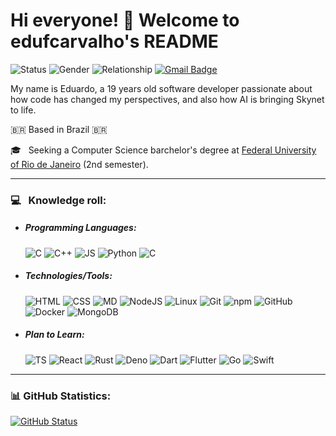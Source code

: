 # Hi everyone! 👋 Welcome to edufcarvalho's README 

![Status](https://img.shields.io/badge/status-up-brightgreen) ![Gender](https://img.shields.io/badge/gender-%F0%9F%A4%B5-lightgrey) ![Relationship](https://img.shields.io/badge/Relationship-Single-blue) [![Gmail Badge](https://img.shields.io/badge/-Gmail-c5392a?style=flat&logo=Gmail&logoColor=white&link=mailto:eduardofc@dcc.ufrj.br)](mailto:eduardofc@dcc.ufrj.br)

<en>My name is Eduardo, a 19 years old software developer passionate about how code has changed my perspectives, and also how AI is bringing Skynet to life.

🇧🇷 Based in Brazil 🇧🇷

🎓 &nbsp; Seeking a Computer Science barchelor's degree at [Federal University of Rio de Janeiro](https://ufrj.br/) (2nd semester). <en/> 

---
### 💻 &nbsp; Knowledge roll:
- ##### Programming Languages:
  ![C](https://img.shields.io/badge/-C-000000?style=flat&logo=c) ![C++](https://img.shields.io/badge/-C++-000000?style=flat&logo=c%2B%2B&logoColor=Red) ![JS](https://img.shields.io/badge/-JavaScript-000000?style=flat&logo=javascript) ![Python](https://img.shields.io/badge/-Python3-000000?style=flat&logo=Python) ![C](https://img.shields.io/badge/-Java-000000?style=flat&logo=java)

- ##### Technologies/Tools:
  ![HTML](https://img.shields.io/badge/-HTML5-000000?style=flat&logo=html5) ![CSS](https://img.shields.io/badge/-CSS-000000?style=flat&logo=css3&logoColor=blue) ![MD](https://img.shields.io/badge/-Markdown-000000?style=flat&logo=markdown&logoColor=orange) ![NodeJS](https://img.shields.io/badge/-NodeJS-000000?style=flat&logo=node.js) ![Linux](https://img.shields.io/badge/-Linux-000000?style=material&logo=Linux&logoColor=white) ![Git](https://img.shields.io/badge/-Git-000000?style=flat&logo=git) ![npm](https://img.shields.io/badge/-NPM-000000?style=flat&logo=npm) ![GitHub](https://img.shields.io/badge/-GitHub-000000?style=flat&logo=GitHub) ![Docker](https://img.shields.io/badge/-Docker-000000?style=flat&logo=docker) ![MongoDB](https://img.shields.io/badge/-MongoDB-000000?style=flat&logo=mongodb) 

- ##### Plan to Learn:
  ![TS](https://img.shields.io/badge/-TypeScript-000000?style=flat&logo=typescript&logoColor=blue) ![React](https://img.shields.io/badge/-ReactJS-000000?style=flat&logo=React) ![Rust](https://img.shields.io/badge/-Rust-000000?style=flat&logo=rust) ![Deno](https://img.shields.io/badge/-Deno-000000?style=flat&logo=deno) ![Dart](https://img.shields.io/badge/-Dart-000000?style=flat&logo=Dart) ![Flutter](https://img.shields.io/badge/-Flutter-000000?style=flat&logo=Flutter) ![Go](https://img.shields.io/badge/-Go-000000?style=flat&logo=Go) ![Swift](https://img.shields.io/badge/-Swift-000000?style=flat&logo=Swift) 


---
### 📊 GitHub Statistics:

[![GitHub Status](https://github-readme-stats.vercel.app/api?username=edufcarvalho&show_icons=true&theme=nord&hide=issues)](https://github.com/anuraghazra/github-readme-stats)
